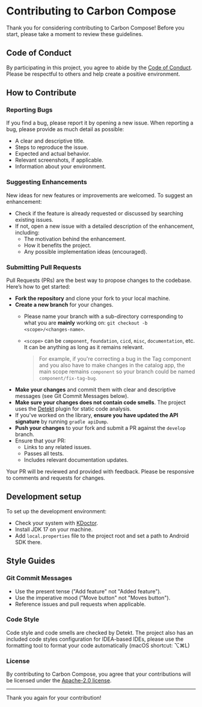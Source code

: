 # Contributing to Carbon Compose
Thank you for considering contributing to Carbon Compose! Before you start, please take a moment to review these guidelines.

## Code of Conduct
By participating in this project, you agree to abide by the [Code of Conduct](https://github.com/gabrieldrn/carbon-compose/blob/main/CODE_OF_CONDUCT.md). Please be respectful to others and help create a positive environment.

## How to Contribute
### Reporting Bugs
If you find a bug, please report it by opening a new issue. When reporting a bug, please provide as much detail as possible:

- A clear and descriptive title.
- Steps to reproduce the issue.
- Expected and actual behavior.
- Relevant screenshots, if applicable.
- Information about your environment.

### Suggesting Enhancements
New ideas for new features or improvements are welcomed. To suggest an enhancement:

- Check if the feature is already requested or discussed by searching existing issues.
- If not, open a new issue with a detailed description of the enhancement, including:
  - The motivation behind the enhancement.
  - How it benefits the project.
  - Any possible implementation ideas (encouraged).

### Submitting Pull Requests
Pull Requests (PRs) are the best way to propose changes to the codebase. Here’s how to get started:

- **Fork the repository** and clone your fork to your local machine.
- **Create a new branch** for your changes. 
  - Please name your branch with a sub-directory corresponding to what you are **mainly** working on: `git checkout -b <scope>/<changes-name>`.
  - `<scope>` can be `component`, `foundation`, `cicd`, `misc`, `documentation`, etc. It can be anything as long as it remains relevant.

    > For example, if you're correcting a bug in the Tag component and you also have to make changes in the catalog app, the main scope remains `component` so your branch could be named `component/fix-tag-bug`.
- **Make your changes** and commit them with clear and descriptive messages (see Git Commit Messages below).
- **Make sure your changes does not contain code smells**. The project uses the  [Detekt](https://detekt.dev/) plugin for static code analysis.
- If you've worked on the library, **ensure you have updated the API signature** by running `gradle apiDump`.
- **Push your changes** to your fork and submit a PR against the `develop` branch.
- Ensure that your PR:
  - Links to any related issues.
  - Passes all tests.
  - Includes relevant documentation updates.

Your PR will be reviewed and provided with feedback. Please be responsive to comments and requests for changes.

## Development setup

To set up the development environment:
- Check your system with [KDoctor](https://github.com/Kotlin/kdoctor).
- Install JDK 17 on your machine.
- Add `local.properties` file to the project root and set a path to Android SDK there.

## Style Guides
### Git Commit Messages
- Use the present tense ("Add feature" not "Added feature").
- Use the imperative mood ("Move button" not "Moves button").
- Reference issues and pull requests when applicable.

### Code Style
Code style and code smells are checked by Detekt. The project also has an included code styles configuration for IDEA-based IDEs, please use the formatting tool to format your code automatically (macOS shortcut: ⌥⌘L)

### License
By contributing to Carbon Compose, you agree that your contributions will be licensed under the [Apache-2.0 license](https://github.com/gabrieldrn/carbon-compose/blob/main/LICENSE).

---

Thank you again for your contribution!
